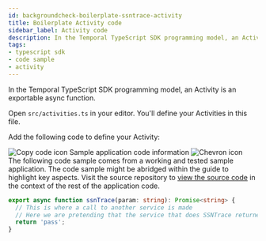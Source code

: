 ```yaml
---
id: backgroundcheck-boilerplate-ssntrace-activity
title: Boilerplate Activity code
sidebar_label: Activity code
description: In the Temporal TypeScript SDK programming model, an Activity Definition is an exportable async function.
tags:
- typescript sdk
- code sample
- activity
---
```


<!-- DO NOT EDIT THIS FILE DIRECTLY.
THIS FILE IS GENERATED from https://github.com/temporalio/documentation-samples-typescript/blob/project-setup/backgroundcheck_boilerplate/src/activities.ts. -->

In the Temporal TypeScript SDK programming model, an Activity is an exportable async function.

Open `src/activities.ts` in your editor. You'll define your Activities in this file.

Add the following code to define your Activity:

<div class="copycode-notice-container"><div class="copycode-notice"><img data-style="copycode-icon" src="/icons/copycode.png" alt="Copy code icon" /> Sample application code information <img id="i-e3c75dfe-b9b4-4642-be60-04e8e293afc5" data-event="clickable-copycode-info" data-style="chevron-icon" src="/icons/chevron.png" alt="Chevron icon" /></div><div id="copycode-info-e3c75dfe-b9b4-4642-be60-04e8e293afc5" class="copycode-info">The following code sample comes from a working and tested sample application. The code sample might be abridged within the guide to highlight key aspects. Visit the source repository to <a href="https://github.com/temporalio/documentation-samples-typescript/blob/project-setup/backgroundcheck_boilerplate/src/activities.ts">view the source code</a> in the context of the rest of the application code.</div></div>

```typescript
export async function ssnTrace(param: string): Promise<string> {
  // This is where a call to another service is made
  // Here we are pretending that the service that does SSNTrace returned "pass"
  return 'pass';
}
```
